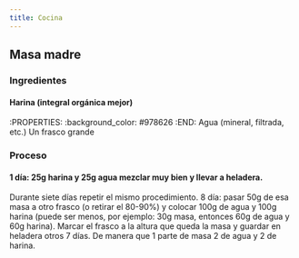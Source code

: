 ```yaml
---
title: Cocina
---
```


## Masa madre
### Ingredientes
#### Harina (integral orgánica mejor)
:PROPERTIES:
:background_color: #978626
:END:
Agua (mineral, filtrada, etc.)
Un frasco grande
### Proceso
#### 1 día: 25g harina y 25g agua mezclar muy bien y llevar a heladera.
Durante siete días repetir el mismo procedimiento.
8 día: pasar 50g de esa masa a otro frasco (o retirar el 80-90%) y colocar 100g de agua y 100g harina (puede ser menos, por ejemplo: 30g masa, entonces 60g de agua y 60g harina). Marcar el frasco a la altura que queda la masa y guardar en heladera otros 7 días. De manera que 1 parte de masa 2 de agua y 2 de harina.
